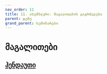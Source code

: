 ```yaml
---
nav_order: 11
title: 11. ასემბლერი. მაგალითების გაგრძელება
parent: დემე
grand_parent: სემინარები
---
```


# მაგალითები

## [ჰენდაუთი](https://github.com/freeuni-paradigms/2021/tree/master/handouts/13-Simple-Code-Generation.pdf)
